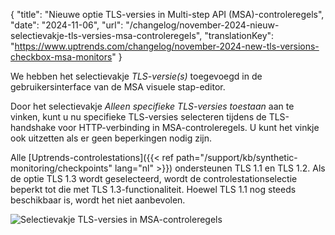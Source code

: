 {
  "title": "Nieuwe optie TLS-versies in Multi-step API (MSA)-controleregels",
  "date": "2024-11-06",
  "url": "/changelog/november-2024-nieuw-selectievakje-tls-versies-msa-controleregels",
  "translationKey": "https://www.uptrends.com/changelog/november-2024-new-tls-versions-checkbox-msa-monitors"
}

We hebben het selectievakje *TLS-versie(s)* toegevoegd in de gebruikersinterface van de MSA visuele stap-editor.

Door het selectievakje *Alleen specifieke TLS-versies toestaan* aan te vinken, kunt u nu specifieke TLS-versies selecteren tijdens de TLS-handshake voor HTTP-verbinding in MSA-controleregels. U kunt het vinkje ook uitzetten als er geen beperkingen nodig zijn.

Alle [Uptrends-controlestations]({{< ref path="/support/kb/synthetic-monitoring/checkpoints" lang="nl" >}}) ondersteunen TLS 1.1 en TLS 1.2. Als de optie TLS 1.3 wordt geselecteerd, wordt de controlestationselectie beperkt tot die met TLS 1.3-functionaliteit. Hoewel TLS 1.1 nog steeds beschikbaar is, wordt het niet aanbevolen.

![Selectievakje TLS-versies in MSA-controleregels](/img/content/scr-tls-versions-option-checkbox.min.png)